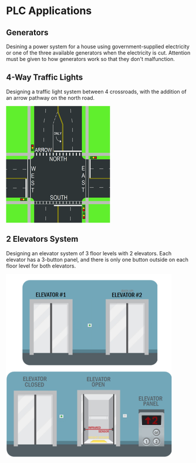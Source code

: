 # PLC Applications
## Generators
Desining a power system for a house using government-supplied electricity or one of the three available generators when the electricity is cut. Attention must be given to how generators work so that they don't malfunction.

## 4-Way Traffic Lights
Designing a traffic light system between 4 crossroads, with the addition of an arrow pathway on the north road.  

![](/images/road.png)

## 2 Elevators System
Designing an elevator system of 3 floor levels with 2 elevators. Each elevator has a 3-button panel, and there is only one button outside on each floor level for both elevators.  

<img src="images/elevators.png" height="500">
